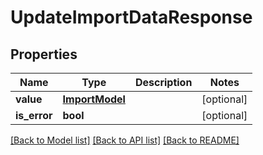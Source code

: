 # UpdateImportDataResponse

## Properties
Name | Type | Description | Notes
------------ | ------------- | ------------- | -------------
**value** | [**ImportModel**](ImportModel.md) |  | [optional] 
**is_error** | **bool** |  | [optional] 

[[Back to Model list]](../README.md#documentation-for-models) [[Back to API list]](../README.md#documentation-for-api-endpoints) [[Back to README]](../README.md)

